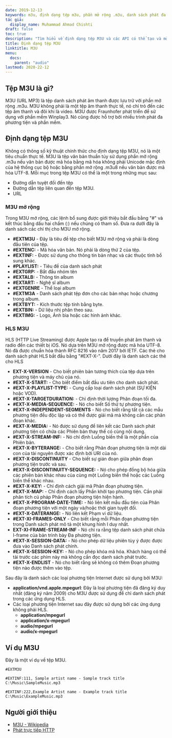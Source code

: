 ```yaml
---
date: 2019-12-13
keywords: m3u, định dạng tệp m3u, phần mở rộng .m3u, danh sách phát đa phương tiện m3u, định dạng danh sách phát m3u
tác giả:
  display_name: Muhammad Ahmad Chishti
draft: false
toc: true
description: "Tìm hiểu về định dạng tệp M3U và các API có thể tạo và mở tệp M3U."
title: Định dạng tệp M3U
linktitle: M3U
menu:
  docs:
    parent: "audio"
lastmod: 2020-22-12
---
```


## Tệp M3U là gì? ##

M3U (URL MP3) là tệp danh sách phát âm thanh được lưu trữ với phần mở rộng .m3u. M3U không phải là một tệp âm thanh thực tế, nó chỉ trỏ đến các tệp âm thanh và đôi khi là video. M3U được Fraunhofer phát triển để sử dụng với phần mềm Winplay3. Nó cũng được hỗ trợ bởi nhiều trình phát đa phương tiện và phần mềm.

## Định dạng tệp M3U

Không có thông số kỹ thuật chính thức cho định dạng tệp M3U, nó là một tiêu chuẩn thực tế. M3U là tệp văn bản thuần túy sử dụng phần mở rộng .m3u nếu văn bản được mã hóa bằng mã hóa không phải Unicode mặc định của hệ thống cục bộ hoặc bằng phần mở rộng .m3u8 nếu văn bản được mã hóa UTF-8. Mỗi mục trong tệp M3U có thể là một trong những mục sau:

- Đường dẫn tuyệt đối đến tệp
- Đường dẫn tệp liên quan đến tệp M3U.
- URL

### M3U mở rộng ###

Trong M3U mở rộng, các lệnh bổ sung được giới thiệu bắt đầu bằng "#" và kết thúc bằng dấu hai chấm (:) nếu chúng có tham số. Đưa ra dưới đây là danh sách các chỉ thị cho M3U mở rộng.

- **#EXTM3U** - Đây là tiêu đề tệp cho biết M3U mở rộng và phải là dòng đầu tiên của tệp.
- **#EXTENC:** - Mã hóa văn bản. Nó phải là dòng thứ 2 của tệp.
- **#EXTINF:** - Được sử dụng cho thông tin bản nhạc và các thuộc tính bổ sung khác.
- **#PLAYLIST:** - Tiêu đề của danh sách phát
- **#EXTGRP:** - Bắt đầu nhóm tên
- **#EXTALB:** - Thông tin album
- **#EXTART:** - Nghệ sĩ album
- **#EXTGENRE** - Thể loại album
- **#EXTM3A** - Danh sách phát tệp đơn cho các bản nhạc hoặc chương trong album.
- **#EXTBYT:** - Kích thước tệp tính bằng byte.
- **#EXTBIN:** - Dữ liệu nhị phân theo sau.
- **#EXTIMG:** - Logo, Ảnh bìa hoặc các hình ảnh khác.

### HLS M3U ###

HLS (HTTP Live Streaming) được Apple tạo ra để truyền phát âm thanh và radio đến các thiết bị iOS. Nó dựa trên M3U mở rộng được mã hóa UTF-8. Nó đã được chuẩn hóa thành RFC 8216 vào năm 2017 bởi IETF. Các thẻ cho danh sách phát HLS bắt đầu bằng "#EXT-X-". Dưới đây là danh sách các thẻ cho HLS

- **EXT-X-VERSION** - Cho biết phiên bản tương thích của tệp dựa trên phương tiện và máy chủ của nó.
- **#EXT-X-START:** - Cho biết điểm bắt đầu ưu tiên cho danh sách phát.
- **#EXT-X-PLAYLIST-TYPE:** - Cung cấp loại danh sách phát (SỰ KIỆN hoặc VOD).
- **#EXT-X-TARGETDURATION:** - Chỉ định thời lượng Phân đoạn tối đa.
- **#EXT-X-MEDIA-SEQUENCE:** - Nó cho biết Số thứ tự phương tiện.
- **#EXT-X-INDEPENDENT-SEGMENTS** - Nó cho biết rằng tất cả các mẫu phương tiện đều độc lập và có thể được giải mã mà không cần các phân đoạn khác.
- **#EXT-X-MEDIA:** - Nó được sử dụng để liên kết các Danh sách phát phương tiện có chứa các Phiên bản thay thế có cùng nội dung.
- **#EXT-X-STREAM-INF:** - Nó chỉ định Luồng biến thể là một phần của Phiên bản.
- **#EXT-X-BYTERANGE:** - Cho biết rằng Phân đoạn phương tiện là một dải con của tài nguyên được xác định bởi URI của nó.
- **#EXT-X-DISCONTINUITY** - Cho biết sự gián đoạn giữa phân đoạn phương tiện trước và sau.
- **#EXT-X-DISCONTINUITY-SEQUENCE:** - Nó cho phép đồng bộ hóa giữa các phiên bản khác nhau của cùng một Luồng biến thể hoặc các Luồng biến thể khác nhau.
- **#EXT-X-KEY:** - Chỉ định cách giải mã Phân đoạn phương tiện.
- **#EXT-X-MAP:** - Chỉ định cách lấy Phần khởi tạo phương tiện. Cần phải phân tích cú pháp Phân đoạn phương tiện hiện hành.
- **#EXT-X-PROGRAM-DATE-TIME:** - Nó liên kết mẫu đầu tiên của Phân đoạn phương tiện với một ngày và/hoặc thời gian tuyệt đối.
- **#EXT-X-DATERANGE:** - Nó liên kết Phạm vi dữ liệu.
- **#EXT-XI-FRAMES-ONLY** - Cho biết rằng mỗi Phân đoạn phương tiện trong Danh sách phát mô tả một khung hình I duy nhất.
- **EXT-XI-FRAME-STREAM-INF** - Nó chỉ ra rằng tệp danh sách phát chứa I-frame của bản trình bày Đa phương tiện.
- **#EXT-X-SESSION-DATA:** - Nó cho phép dữ liệu phiên tùy ý được
được đưa vào Danh sách phát chính.
- **#EXT-X-SESSION-KEY:** - Nó cho phép khóa mã hóa. Khách hàng có thể tải trước các phím này mà không cần đọc danh sách phát trước.
- **#EXT-X-ENDLIST** - Nó cho biết rằng sẽ không có thêm Đoạn phương tiện nào được thêm vào tệp.

Sau đây là danh sách các loại phương tiện Internet được sử dụng bởi M3U:

- **application/vnd.apple.mpegurl**: Đây là loại phương tiện đã đăng ký duy nhất (đăng ký năm 2009) cho M3U được sử dụng để chỉ danh sách phát trong các ứng dụng HLS.
- Các loại phương tiện Internet sau đây được sử dụng bởi các ứng dụng không phải HLS.
  - **application/mpegurl**
  - **application/x-mpegurl**
  - **audio/mpegurl**
  - **audio/x-mpegurl**

## Ví dụ M3U ##

Đây là một ví dụ về tệp M3U.

```console
#EXTM3U

#EXTINF:111, Sample artist name - Sample track title
C:\Music\SampleMusic.mp3

#EXTINF:222,Example Artist name - Example track title
C:\Music\ExampleMusic.mp3
```
## Người giới thiệu ##

- [M3U - Wikipedia](https://en.wikipedia.org/wiki/M3U)
- [Phát trực tiếp HTTP](https://tools.ietf.org/html/rfc8216)

